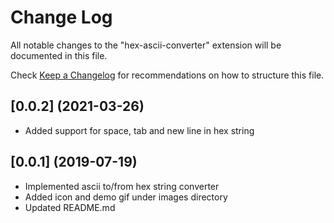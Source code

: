 # Change Log

All notable changes to the "hex-ascii-converter" extension will be documented in this file.

Check [Keep a Changelog](http://keepachangelog.com/) for recommendations on how to structure this file.

## [0.0.2] (2021-03-26)
* Added support for space, tab and new line in hex string

## [0.0.1] (2019-07-19)
* Implemented ascii to/from hex string converter
* Added icon and demo gif under images directory
* Updated README.md
